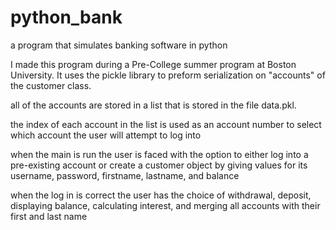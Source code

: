 # python_bank
a program that simulates banking software in python

I made this program during a Pre-College summer program at Boston University. It uses the pickle library to preform serialization on "accounts" of the customer class.

all of the accounts are stored in a list that is stored in the file data.pkl.

the index of each account in the list is used as an account number to select which account the user will attempt to log into

when the main is run the user is faced with the option to either log into a pre-existing account or create a customer object by giving values for its username, password, firstname, lastname, and balance

when the log in is correct the user has the choice of withdrawal, deposit, displaying balance, calculating interest, and merging all accounts with their first and last name

